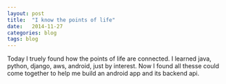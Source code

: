 ```yaml
---
layout: post
title:  "I know the points of life"
date:   2014-11-27
categories: blog 
tags: blog  
---
```

Today I truely found how the points of life <!--more-->
are connected. I learned java, python, django, aws, android,
just by interest. Now I found all thesse could come together
to help me build an android app and its backend api.
